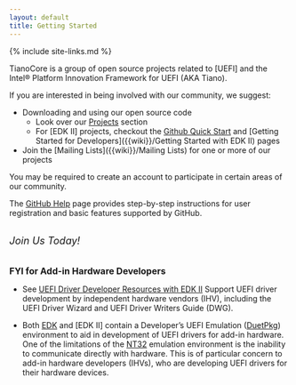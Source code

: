 ```yaml
---
layout: default
title: Getting Started
---
```

{% include site-links.md %}

TianoCore is a group of open source projects related to [UEFI] and
the Intel&reg; Platform Innovation Framework for UEFI (AKA Tiano).

If you are interested in being involved with our community, we suggest:

* Downloading and using our open source code
  * Look over our [Projects]({{wiki}}/Additional-Projects) section 
  * For [EDK II] projects, checkout the
    [Github Quick Start]({{wiki}}/SourceForge-to-Github-Quick-Start) and
    [Getting Started for Developers]({{wiki}}/Getting Started with EDK II)
    pages
* Join the [Mailing Lists]({{wiki}}/Mailing Lists) for one or more of
  our projects

You may be required to create an account to participate in certain
areas of our community.

The [GitHub Help](https://help.github.com/) page provides step-by-step
instructions for user registration and basic features supported by
GitHub.

<BR>
<MTMarkdownOptions output='html4'>
<font size="4"><i>Join Us Today!</i></font>
<br>
<br>
<Br>
<b><font size="3" >FYI for Add-in Hardware Developers</font></b>
</MTMarkdownOptions>


* See [UEFI Driver Developer Resources with EDK
  II]({{wiki}}/Driver-Developer) Support UEFI driver development by
  independent hardware vendors (IHV), including the UEFI Driver Wizard
  and UEFI Driver Writers Guide (DWG).

* Both [EDK]({{wiki}}/EDK) and [EDK II] contain a Developer’s UEFI
  Emulation ([DuetPkg]({{wiki}}/DuetPkg)) environment to aid in
  development of UEFI drivers for add-in hardware. One of the
  limitations of the [NT32]({{wiki}}/NT32) emulation environment is
  the inability to communicate directly with hardware. This is of
  particular concern to add-in hardware developers (IHVs), who are
  developing UEFI drivers for their hardware devices.

